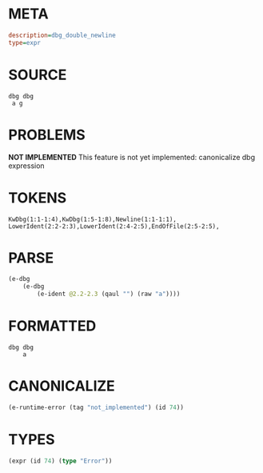 # META
~~~ini
description=dbg_double_newline
type=expr
~~~
# SOURCE
~~~roc
dbg dbg
 a g
~~~
# PROBLEMS
**NOT IMPLEMENTED**
This feature is not yet implemented: canonicalize dbg expression

# TOKENS
~~~zig
KwDbg(1:1-1:4),KwDbg(1:5-1:8),Newline(1:1-1:1),
LowerIdent(2:2-2:3),LowerIdent(2:4-2:5),EndOfFile(2:5-2:5),
~~~
# PARSE
~~~clojure
(e-dbg
	(e-dbg
		(e-ident @2.2-2.3 (qaul "") (raw "a"))))
~~~
# FORMATTED
~~~roc
dbg dbg
	a
~~~
# CANONICALIZE
~~~clojure
(e-runtime-error (tag "not_implemented") (id 74))
~~~
# TYPES
~~~clojure
(expr (id 74) (type "Error"))
~~~
